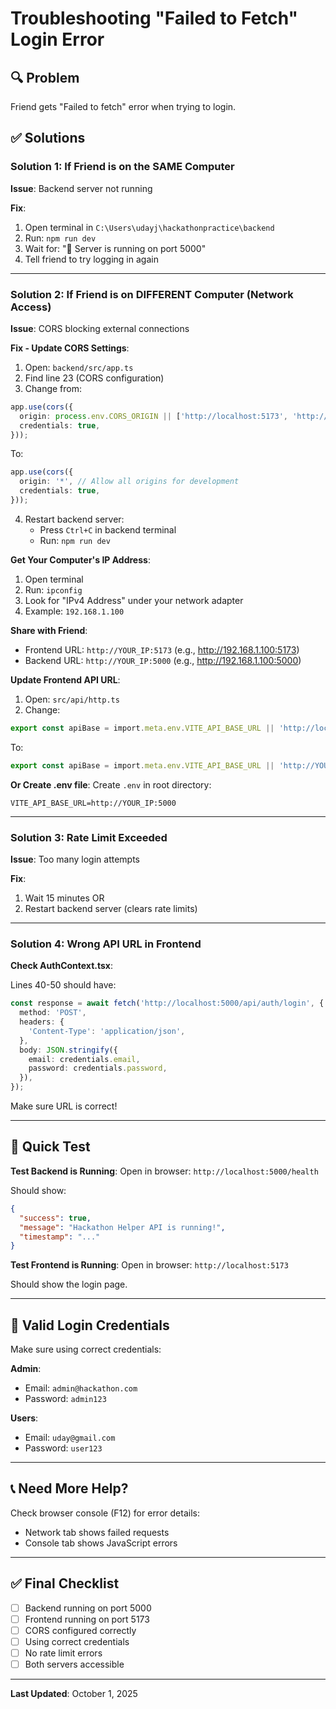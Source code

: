 # Troubleshooting "Failed to Fetch" Login Error

## 🔍 Problem
Friend gets "Failed to fetch" error when trying to login.

## ✅ Solutions

### Solution 1: If Friend is on the SAME Computer
**Issue**: Backend server not running

**Fix**:
1. Open terminal in `C:\Users\udayj\hackathonpractice\backend`
2. Run: `npm run dev`
3. Wait for: "🚀 Server is running on port 5000"
4. Tell friend to try logging in again

---

### Solution 2: If Friend is on DIFFERENT Computer (Network Access)

**Issue**: CORS blocking external connections

**Fix - Update CORS Settings**:

1. Open: `backend/src/app.ts`
2. Find line 23 (CORS configuration)
3. Change from:
```typescript
app.use(cors({
  origin: process.env.CORS_ORIGIN || ['http://localhost:5173', 'http://localhost:5174', 'http://localhost:5175'],
  credentials: true,
}));
```

To:
```typescript
app.use(cors({
  origin: '*', // Allow all origins for development
  credentials: true,
}));
```

4. Restart backend server:
   - Press `Ctrl+C` in backend terminal
   - Run: `npm run dev`

**Get Your Computer's IP Address**:
1. Open terminal
2. Run: `ipconfig`
3. Look for "IPv4 Address" under your network adapter
4. Example: `192.168.1.100`

**Share with Friend**:
- Frontend URL: `http://YOUR_IP:5173` (e.g., http://192.168.1.100:5173)
- Backend URL: `http://YOUR_IP:5000` (e.g., http://192.168.1.100:5000)

**Update Frontend API URL**:
1. Open: `src/api/http.ts`
2. Change:
```typescript
export const apiBase = import.meta.env.VITE_API_BASE_URL || 'http://localhost:5000';
```

To:
```typescript
export const apiBase = import.meta.env.VITE_API_BASE_URL || 'http://YOUR_IP:5000';
```

**Or Create .env file**:
Create `.env` in root directory:
```
VITE_API_BASE_URL=http://YOUR_IP:5000
```

---

### Solution 3: Rate Limit Exceeded

**Issue**: Too many login attempts

**Fix**:
1. Wait 15 minutes OR
2. Restart backend server (clears rate limits)

---

### Solution 4: Wrong API URL in Frontend

**Check AuthContext.tsx**:

Lines 40-50 should have:
```typescript
const response = await fetch('http://localhost:5000/api/auth/login', {
  method: 'POST',
  headers: {
    'Content-Type': 'application/json',
  },
  body: JSON.stringify({
    email: credentials.email,
    password: credentials.password,
  }),
});
```

Make sure URL is correct!

---

## 🧪 Quick Test

**Test Backend is Running**:
Open in browser: `http://localhost:5000/health`

Should show:
```json
{
  "success": true,
  "message": "Hackathon Helper API is running!",
  "timestamp": "..."
}
```

**Test Frontend is Running**:
Open in browser: `http://localhost:5173`

Should show the login page.

---

## 🔐 Valid Login Credentials

Make sure using correct credentials:

**Admin**:
- Email: `admin@hackathon.com`
- Password: `admin123`

**Users**:
- Email: `uday@gmail.com`
- Password: `user123`

---

## 📞 Need More Help?

Check browser console (F12) for error details:
- Network tab shows failed requests
- Console tab shows JavaScript errors

---

## ✅ Final Checklist

- [ ] Backend running on port 5000
- [ ] Frontend running on port 5173
- [ ] CORS configured correctly
- [ ] Using correct credentials
- [ ] No rate limit errors
- [ ] Both servers accessible

---

**Last Updated**: October 1, 2025
